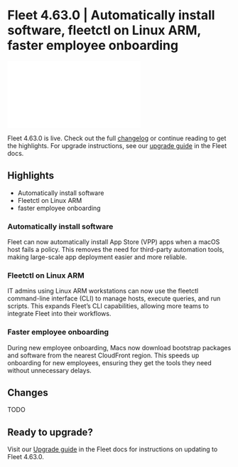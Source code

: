 # Fleet 4.63.0 | Automatically install software, fleetctl on Linux ARM, faster employee onboarding

<div purpose="embedded-content">
   <iframe src="TODO" frameborder="0" allowfullscreen></iframe>
</div>

Fleet 4.63.0 is live. Check out the full [changelog](https://github.com/fleetdm/fleet/releases/tag/fleet-v4.63.0) or continue reading to get the highlights.
For upgrade instructions, see our [upgrade guide](https://fleetdm.com/docs/deploying/upgrading-fleet) in the Fleet docs.

## Highlights

- Automatically install software
- Fleetctl on Linux ARM
- faster employee onboarding

### Automatically install software

Fleet can now automatically install App Store (VPP) apps when a macOS host fails a policy. This removes the need for third-party automation tools, making large-scale app deployment easier and more reliable.

### Fleetctl on Linux ARM

IT admins using Linux ARM workstations can now use the fleetctl command-line interface (CLI) to manage hosts, execute queries, and run scripts. This expands Fleet’s CLI capabilities, allowing more teams to integrate Fleet into their workflows.

### Faster employee onboarding

During new employee onboarding, Macs now download bootstrap packages and software from the nearest CloudFront region. This speeds up onboarding for new employees, ensuring they get the tools they need without unnecessary delays.

## Changes

TODO

## Ready to upgrade?

Visit our [Upgrade guide](https://fleetdm.com/docs/deploying/upgrading-fleet) in the Fleet docs for instructions on updating to Fleet 4.63.0.

<meta name="category" value="releases">
<meta name="authorFullName" value="Noah Talerman">
<meta name="authorGitHubUsername" value="noahtalerman">
<meta name="publishedOn" value="2025-02-03">
<meta name="articleTitle" value="Fleet 4.63.0 | TODO">
<meta name="articleImageUrl" value="../website/assets/images/articles/fleet-4.63.0-1600x900@2x.png">
